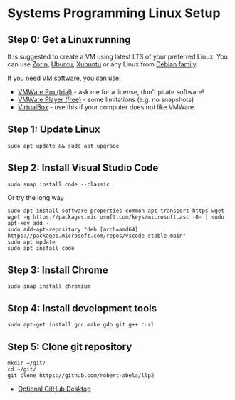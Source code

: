 # Systems Programming Linux Setup

## Step 0: Get a Linux running
It is suggested to create a VM using latest LTS of your preferred Linux. You can use [Zorin](https://zorin.com/os/download/16/core/), [Ubuntu](https://ubuntu.com/download/desktop), [Xubuntu](http://ftp.uni-kl.de/pub/linux/ubuntu-dvd/xubuntu/releases/22.04/release/) or any Linux from [Debian family](https://en.wikipedia.org/wiki/List_of_Linux_distributions#Debian-based).

If you need VM software, you can use:
- [VMWare Pro (trial)](https://www.vmware.com/go/getworkstation-win) - ask me for a license, don't pirate software!
- [VMWare Player (free)](https://www.vmware.com/go/getplayer-win) - some limitations (e.g. no snapshots)
- [VirtualBox](https://www.virtualbox.org/wiki/Downloads) - use this if your computer does not like VMWare.

## Step 1: Update Linux
    sudo apt update && sudo apt upgrade

## Step 2: Install Visual Studio Code
    sudo snap install code --classic

Or try the long way

    sudo apt install software-properties-common apt-transport-https wget
    wget -q https://packages.microsoft.com/keys/microsoft.asc -O- | sudo apt-key add -
    sudo add-apt-repository "deb [arch=amd64] https://packages.microsoft.com/repos/vscode stable main"
    sudo apt update
    sudo apt install code

## Step 3: Install Chrome
    sudo snap install chromium

## Step 4: Install development tools
    sudo apt-get install gcc make gdb git g++ curl

## Step 5: Clone git repository
    mkdir ~/git/
    cd ~/git/
    git clone https://github.com/robert-abela/llp2

- [Optional GitHub Desktop](https://github.com/kontr0x/github-desktop-install#readme)
